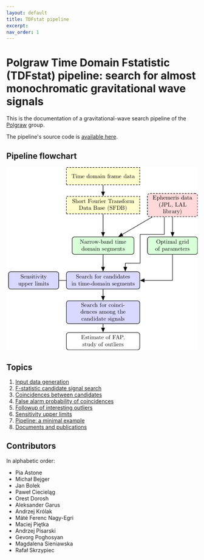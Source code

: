 ```yaml
---
layout: default
title: TDFstat pipeline
excerpt:
nav_order: 1
---
```


# Polgraw Time Domain Fstatistic (TDFstat) pipeline: search for almost monochromatic gravitational wave signals 

This is the documentation of a gravitational-wave search pipeline of the [Polgraw](https://polgraw.camk.edu.pl/en) group. 

The pipeline's source code is [available here](https://github.com/Polgraw/TDFstat). 

## Pipeline flowchart  

![Code flowchart](./img/pipeline.png)

## Topics

1. [Input data generation](input_data.md) 
2. [F-statistic candidate signal search](search_for_candidates.md)
3. [Coincidences between candidates](coincidences.md)
4. [False alarm probability of coincidences](fap_coincidences.md) 
5. [Followup of interesting outliers](followup.md)
6. [Sensitivity upper limits](sensitivity_upper_limits.md)
7. [Pipeline: a minimal example](pipeline_script.md)
8. [Documents and publications](articles.md)

## Contributors 

In alphabetic order:

* Pia Astone 
* Michał Bejger
* Jan Bolek
* Paweł Ciecieląg
* Orest Dorosh
* Aleksander Garus
* Andrzej Królak
* Máté Ferenc Nagy-Egri
* Maciej Piętka
* Andrzej Pisarski 
* Gevorg Poghosyan
* Magdalena Sieniawska 
* Rafał Skrzypiec
